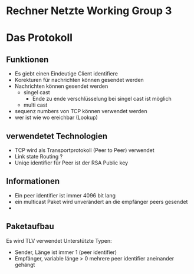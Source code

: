 # Rechner Netzte Working Group 3

# Das Protokoll

## Funktionen
 - Es giebt einen Eindeutige Client identifiere 
 - Korekturen für nachrichten können gesendet werden
 - Nachrichten können gesendet werden
   + singel cast
     - Ende zu ende verschlüsselung bei singel cast ist möglich
   + multi cast
 - sequenz numbers von TCP können verwendet werden
 - wer ist wie wo ereichbar (Lookup)


## verwendetet Technologien
 - TCP wird als Transportprotokoll (Peer to Peer) verwendet
 - Link state Routing ?
 - Uniqe identifier für Peer ist der RSA Public key

## Informationen
 - Ein peer identifier ist immer 4096 bit lang 
 - ein multicast Paket wird unverändert an die empfänger peers gesendet
 - 
 
## Paketaufbau
 Es wird TLV  verwendet
 Unterstützte Typen:
 - Sender, Länge ist immer 1 (peer identifier)
 - Empfänger, variable länge > 0 mehrere peer identifier aneinander gehängt
 
